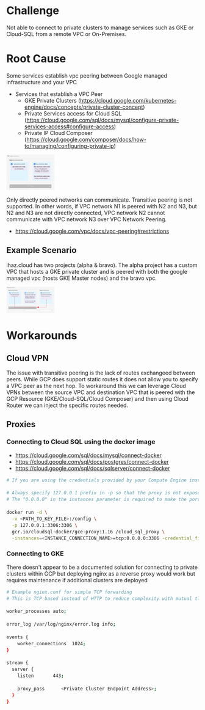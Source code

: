 # Challenge
Not able to connect to private clusters to manage services such as GKE or Cloud-SQL from a remote VPC or On-Premises. 

# Root Cause
Some services establish vpc peering between Google managed infrastructure and your VPC
- Services that establish a VPC Peer
    - GKE Private Clusters (https://cloud.google.com/kubernetes-engine/docs/concepts/private-cluster-concept)
    - Private Services access for Cloud SQL (https://cloud.google.com/sql/docs/mysql/configure-private-services-access#configure-access)
    - Private IP Cloud Composer (https://cloud.google.com/composer/docs/how-to/managing/configuring-private-ip)
<img src="./images/vpc-simple-design.png"  width="25%" height="25%" />

Only directly peered networks can communicate. Transitive peering is not supported. In other words, if VPC network N1 is peered with N2 and N3, but N2 and N3 are not directly connected, VPC network N2 cannot communicate with VPC network N3 over VPC Network Peering.
- https://cloud.google.com/vpc/docs/vpc-peering#restrictions

## Example Scenario
ihaz.cloud has two projects (alpha & bravo). The alpha project has a custom VPC that hosts a GKE private cluster and is peered with both the google managed vpc (hosts GKE Master nodes) and the bravo vpc. 

<img src="./images/vpc-transitive-issue.png"  width="25%" height="25%" />

# Workarounds
## Cloud VPN
The issue with transitive peering is the lack of routes exchangeed between peers. While GCP does support static routes it does not allow you to specify a VPC peer as the next hop. To workaround this we can leverage Cloud VPNs between the source VPC and destination VPC that is peered with the GCP Resource (GKE/Cloud-SQL/Cloud Composer) and then using Cloud Router we can inject the specific routes needed.

## Proxies
### Connecting to Cloud SQL using the docker image
- https://cloud.google.com/sql/docs/mysql/connect-docker
- https://cloud.google.com/sql/docs/postgres/connect-docker
- https://cloud.google.com/sql/docs/sqlserver/connect-docker

```bash
# If you are using the credentials provided by your Compute Engine instance, do not include the credential_file parameter and the -v <PATH_TO_KEY_FILE>:/config line.

# Always specify 127.0.0.1 prefix in -p so that the proxy is not exposed outside the local host. 
# The "0.0.0.0" in the instances parameter is required to make the port accessible from outside of the Docker container.

docker run -d \
  -v <PATH_TO_KEY_FILE>:/config \
  -p 127.0.0.1:3306:3306 \
  gcr.io/cloudsql-docker/gce-proxy:1.16 /cloud_sql_proxy \
  -instances=<INSTANCE_CONNECTION_NAME>=tcp:0.0.0.0:3306 -credential_file=/config
```

### Connecting to GKE
There doesn't appear to be a documented solution for connecting to private clusters within GCP but deploying nginx as a reverse proxy would work but requires maintenance if additional clusters are deployed

```bash
# Example nginx.conf for simple TCP forwarding
# This is TCP based instead of HTTP to reduce complexity with mutual tls

worker_processes auto;

error_log /var/log/nginx/error.log info;

events {
    worker_connections  1024;
}

stream {
  server {
    listen       443;
    
    proxy_pass      <Private Cluster Endpoint Address>;
  }
}
```